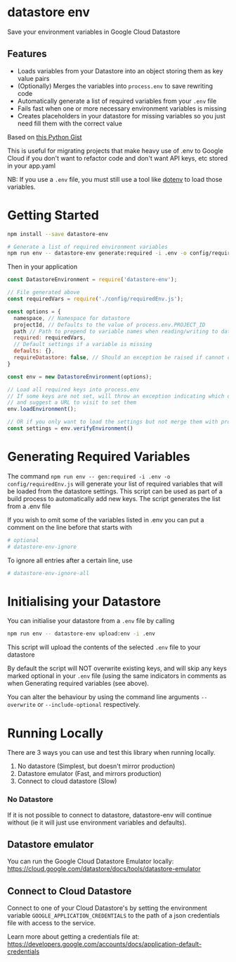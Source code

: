 # datastore env

Save your environment variables in Google Cloud Datastore

## Features

* Loads variables from your Datastore into an object storing them as key value pairs
* (Optionally) Merges the variables into `process.env` to save rewriting code
* Automatically generate a list of required variables from your `.env` file
* Fails fast when one or more necessary environment variables is missing
* Creates placeholders in your datastore for missing variables so you just need fill them with the correct value

Based on [this Python Gist](https://gist.github.com/SpainTrain/6bf5896e6046a5d9e7e765d0defc8aa8)

This is useful for migrating projects that make heavy use of .env to Google Cloud
if you don't want to refactor code and don't want API keys, etc stored in your app.yaml

NB: If you use a `.env` file, you must still use a tool like [dotenv](https://github.com/motdotla/dotenv) to load those variables.

# Getting Started

```sh
npm install --save datastore-env

# Generate a list of required environment variables
npm run env -- datastore-env generate:required -i .env -o config/requiredEnv.js
```
Then in your application

```js
const DatastoreEnvironment = require('datastore-env');

// File generated above
const requiredVars = require('./config/requiredEnv.js');

const options = {
  namespace, // Namespace for datastore
  projectId, // Defaults to the value of process.env.PROJECT_ID
  path // Path to prepend to variable names when reading/writing to datastore
  required: requiredVars,
  // Default settings if a variable is missing
  defaults: {},
  requireDatastore: false, // Should an exception be raised if cannot connect to datastore (default: false)
}

const env = new DatastoreEnvironment(options);

// Load all required keys into process.env
// If some keys are not set, will throw an exception indicating which ones
// and suggest a URL to visit to set them
env.loadEnvironment();

// OR if you only want to load the settings but not merge them with process.env
const settings = env.verifyEnvironment()
```

# Generating Required Variables
The command `npm run env -- gen:required -i .env -o config/requiredEnv.js`
will generate your list of required variables that will be loaded from the
datastore settings.
This script can be used as part of a build process to automatically add new keys.
The script generates the list from a .env file

If you wish to omit some of the variables listed in .env you can put a comment on
the line before that starts with

``` sh
# optional
# datastore-env-ignore
```

To ignore all entries after a certain line, use

``` sh
# datastore-env-ignore-all
```

# Initialising your Datastore
You can initialise your datastore from a `.env` file by calling

```sh
npm run env -- datastore-env upload:env -i .env
```

This script will upload the contents of the selected `.env` file to your datastore

By default the script will NOT overwrite existing keys, and will skip any keys
marked optional in your `.env` file (using the same indicators in comments as when Generating
required variables (see above).

You can alter the behaviour by using the command line arguments `--overwrite` or
`--include-optional` respectively.

# Running Locally
There are 3 ways you can use and test this library when running locally.

1) No datastore (Simplest, but doesn't mirror production)
2) Datastore emulator (Fast, and mirrors production)
3) Connect to cloud datastore (Slow)

### No Datastore

If it is not possible to connect to datastore, datastore-env will continue without
(ie it will just use environment variables and defaults).

## Datastore emulator

You can run the Google Cloud Datastore Emulator locally:
<https://cloud.google.com/datastore/docs/tools/datastore-emulator>

## Connect to Cloud Datastore

Connect to one of your Cloud Datastore's by setting the environment variable
`GOOGLE_APPLICATION_CREDENTIALS` to the path of a json credentials file with access
to the service.

Learn more about getting a credentials file at:
<https://developers.google.com/accounts/docs/application-default-credentials>
